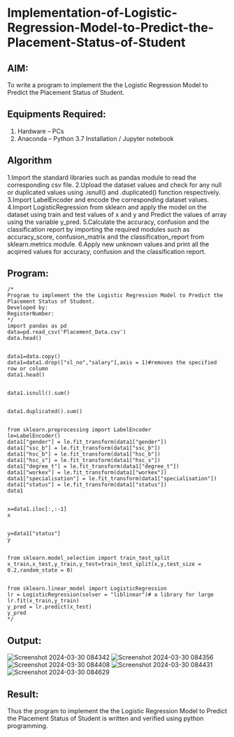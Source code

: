 # Implementation-of-Logistic-Regression-Model-to-Predict-the-Placement-Status-of-Student

## AIM:
To write a program to implement the the Logistic Regression Model to Predict the Placement Status of Student.

## Equipments Required:
1. Hardware – PCs
2. Anaconda – Python 3.7 Installation / Jupyter notebook

## Algorithm
1.Import the standard libraries such as pandas module to read the corresponding csv file.
2.Upload the dataset values and check for any null or duplicated values using .isnull() and .duplicated() function respectively.
3.Import LabelEncoder and encode the corresponding dataset values.
4.Import LogisticRegression from sklearn and apply the model on the dataset using train and test values of x and y and Predict the values of array using the variable y_pred.
5.Calculate the accuracy, confusion and the classification report by importing the required modules such as accuracy_score, confusion_matrix and the classification_report from sklearn.metrics module.
6.Apply new unknown values and print all the acqirred values for accuracy, confusion and the classification report.
## Program:
```
/*
Program to implement the the Logistic Regression Model to Predict the Placement Status of Student.
Developed by: 
RegisterNumber:  
*/
import pandas as pd
data=pd.read_csv('Placement_Data.csv')
data.head()


data1=data.copy()
data1=data1.drop(["sl_no","salary"],axis = 1)#removes the specified row or column
data1.head()


data1.isnull().sum()


data1.duplicated().sum()


from sklearn.preprocessing import LabelEncoder
le=LabelEncoder()
data1["gender"] = le.fit_transform(data1["gender"])
data1["ssc_b"] = le.fit_transform(data1["ssc_b"])
data1["hsc_b"] = le.fit_transform(data1["hsc_b"])
data1["hsc_s"] = le.fit_transform(data1["hsc_s"])
data1["degree_t"] = le.fit_transform(data1["degree_t"])
data1["workex"] = le.fit_transform(data1["workex"])
data1["specialisation"] = le.fit_transform(data1["specialisation"])
data1["status"] = le.fit_transform(data1["status"])
data1


x=data1.iloc[:,:-1]
x


y=data1["status"]
y


from sklearn.model_selection import train_test_split
x_train,x_test,y_train,y_test=train_test_split(x,y,test_size = 0.2,random_state = 0)


from sklearn.linear_model import LogisticRegression
lr = LogisticRegression(solver = "liblinear")# a library for large
lr.fit(x_train,y_train)
y_pred = lr.predict(x_test)
y_pred
*/
```

## Output:
![Screenshot 2024-03-30 084342](https://github.com/srishanth2006/Implementation-of-Logistic-Regression-Model-to-Predict-the-Placement-Status-of-Student/assets/150319470/2d0376d5-210e-4d8b-8d5c-d8387648c9ea)
![Screenshot 2024-03-30 084356](https://github.com/srishanth2006/Implementation-of-Logistic-Regression-Model-to-Predict-the-Placement-Status-of-Student/assets/150319470/3152e2ee-2cc2-4303-b25b-56a2837abc24)
![Screenshot 2024-03-30 084408](https://github.com/srishanth2006/Implementation-of-Logistic-Regression-Model-to-Predict-the-Placement-Status-of-Student/assets/150319470/9c29ffbe-c706-4291-86ae-bf720945a78e)
![Screenshot 2024-03-30 084431](https://github.com/srishanth2006/Implementation-of-Logistic-Regression-Model-to-Predict-the-Placement-Status-of-Student/assets/150319470/ee18a619-18bc-4857-9ff4-457ab90665c4)
![Screenshot 2024-03-30 084629](https://github.com/srishanth2006/Implementation-of-Logistic-Regression-Model-to-Predict-the-Placement-Status-of-Student/assets/150319470/28d9caca-4b6e-4aac-9831-350ccb5a3dff)


## Result:
Thus the program to implement the the Logistic Regression Model to Predict the Placement Status of Student is written and verified using python programming.
